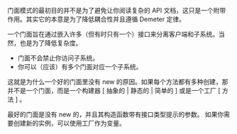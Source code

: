门面模式的最初目的并不是为了避免让你阅读复杂的 API 文档，这只是一个附带作用。其实它的本意是为了降低耦合性并且遵循 Demeter 定律。

一个门面旨在通过嵌入许多（但有时只有一个）接口来分离客户端和子系统。当然，也是为了降低复杂度。

- 门面不会禁止你访问子系统。
- 你可以（应该）有多个门面对应一个子系统。

这就是为什么一个好的门面里没有 new 的原因。如果每个方法都有多种创建，那并不是一个门面，而是一个构建器 [ 抽象的 | 静态的 | 简单的 ] 或是一个工厂 [ 方法 ] 。

最好的门面是没有 new 的，并且其构造函数带有接口类型提示的参数。 如果你需要创建新的实例，可以使用工厂作为变量。